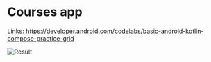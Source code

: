 # Courses app

Links: https://developer.android.com/codelabs/basic-android-kotlin-compose-practice-grid

![Result](result/result.gif)

